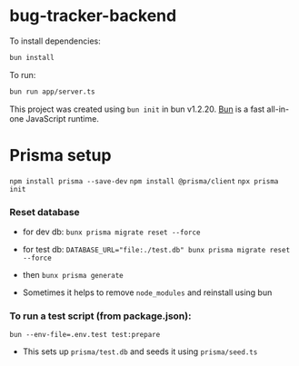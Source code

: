 # bug-tracker-backend

To install dependencies:

```bash
bun install
```

To run:

```bash
bun run app/server.ts
```

This project was created using `bun init` in bun v1.2.20. [Bun](https://bun.com) is a fast all-in-one JavaScript runtime.

# Prisma setup
`npm install prisma --save-dev`
`npm install @prisma/client`
`npx prisma init`

### Reset database
- for dev db:
`bunx prisma migrate reset --force`
- for test db:
`DATABASE_URL="file:./test.db" bunx prisma migrate reset --force`
- then
`bunx prisma generate`

- Sometimes it helps to remove `node_modules` and reinstall using bun

### To run a test script (from package.json):
`bun --env-file=.env.test test:prepare`
- This sets up `prisma/test.db` and seeds it using `prisma/seed.ts`